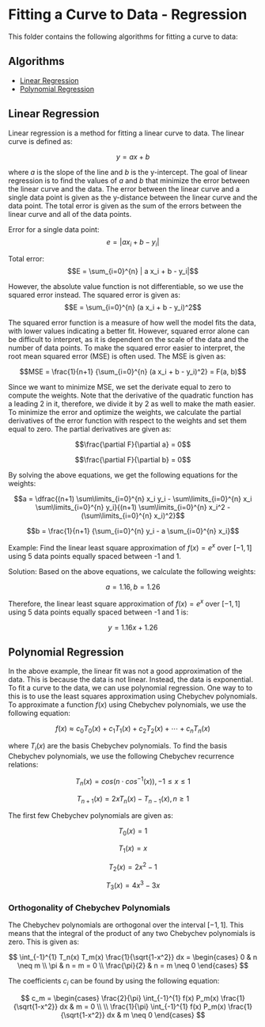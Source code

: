 # Fitting a Curve to Data - Regression
This folder contains the following algorithms for fitting a curve to data:

## Algorithms
* [Linear Regression](linear.py)
* [Polynomial Regression](chebyshev.py)

## Linear Regression
Linear regression is a method for fitting a linear curve to data. The linear curve is defined as:

$$y = a x + b$$

where $a$ is the slope of the line and $b$ is the y-intercept. The goal of linear regression is to find the values of $a$ and $b$ that minimize the error between the linear curve and the data. The error between the linear curve and a single data point is given as the y-distance between the linear curve and the data point. The total error is given as the sum of the errors between the linear curve and all of the data points.

Error for a single data point:
$$e = | a x_i + b - y_i|$$

Total error:
$$E = \sum_{i=0}^{n} | a x_i + b - y_i|$$

However, the absolute value function is not differentiable, so we use the squared error instead. The squared error is given as:
$$E = \sum_{i=0}^{n} (a x_i + b - y_i)^2$$

The squared error function is a measure of how well the model fits the data, with lower values indicating a better fit. However, squared error alone can be difficult to interpret, as it is dependent on the scale of the data and the number of data points. To make the squared error easier to interpret, the root mean squared error (MSE) is often used. The MSE is given as:

$$MSE = \frac{1}{n+1} {\sum_{i=0}^{n} (a x_i + b - y_i)^2} = F(a, b)$$

Since we want to minimize MSE, we set the derivate equal to zero to compute the weights. Note that the derivative of the quadratic function has a leading 2 in it, therefore, we divide it by 2 as well to make the math easier. To minimize the error and optimize the weights, we calculate the partial derivatives of the error function with respect to the weights and set them equal to zero. The partial derivatives are given as:

$$\frac{\partial F}{\partial a} = 0$$

$$\frac{\partial F}{\partial b} = 0$$

By solving the above equations, we get the following equations for the weights:

$$a = \dfrac{(n+1) \sum\limits_{i=0}^{n} x_i y_i - \sum\limits_{i=0}^{n} x_i \sum\limits_{i=0}^{n} y_i}{(n+1) \sum\limits_{i=0}^{n} x_i^2 - (\sum\limits_{i=0}^{n} x_i)^2}$$

$$b = \frac{1}{n+1} {\sum_{i=0}^{n} y_i - a \sum_{i=0}^{n} x_i}$$

Example:
Find the linear least square approximation of $f(x)=e^x$ over $[-1,1]$ using 5 data points equally spaced between -1 and 1.

Solution:
Based on the above equations, we calculate the following weights:

$$a = 1.16, b = 1.26$$

Therefore, the linear least square approximation of $f(x)=e^x$ over $[-1,1]$ using 5 data points equally spaced between -1 and 1 is:

$$y = 1.16 x + 1.26$$

## Polynomial Regression
In the above example, the linear fit was not a good approximation of the data. This is because the data is not linear. Instead, the data is exponential. To fit a curve to the data, we can use polynomial regression. One way to to this is to use the least squares approximation using Chebychev polynomials. To approximate a function $f(x)$ using Chebychev polynomials, we use the following equation:

$$f(x) \approx c_0 T_0(x) + c_1 T_1(x) + c_2 T_2(x) + \cdots + c_n T_n(x)$$

where $T_i(x)$ are the basis Chebychev polynomials. To find the basis Chebychev polynomials, we use the following Chebychev recurrence relations:

$$ T_n(x) = cos(n \cdot cos^{-1}(x)), -1 \leq x \leq 1$$

$$ T_{n+1}(x) = 2xT_n(x) - T_{n-1}(x), n \geq 1$$

The first few Chebychev polynomials are given as:

$$T_0(x) = 1$$

$$T_1(x) = x$$

$$T_2(x) = 2x^2 - 1$$

$$T_3(x) = 4x^3 - 3x$$

### Orthogonality of Chebychev Polynomials
The Chebychev polynomials are orthogonal over the interval $[-1,1]$. This means that the integral of the product of any two Chebychev polynomials is zero. This is given as:

$$
\int_{-1}^{1} T_n(x) T_m(x) \frac{1}{\sqrt{1-x^2}} dx = 
\begin{cases} 
0 & n \neq m \\ 
\pi & n = m = 0 \\ 
\frac{\pi}{2} & n = m \neq 0 
\end{cases}
$$

The coefficients $c_i$ can be found by using the following equation:

$$
c_m = \begin{cases}
\frac{2}{\pi} \int_{-1}^{1} f(x) P_m(x) \frac{1}{\sqrt{1-x^2}} dx & m = 0 \\
\\
\frac{1}{\pi} \int_{-1}^{1} f(x) P_m(x) \frac{1}{\sqrt{1-x^2}} dx & m \neq 0 
\end{cases}
$$
